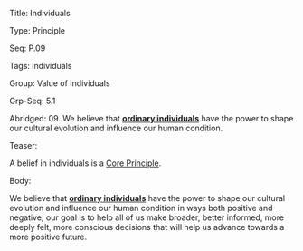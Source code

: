 Title:  Individuals

Type:   Principle

Seq:    P.09

Tags:   individuals

Group:   Value of Individuals

Grp-Seq: 5.1

Abridged: 09. We believe that **[ordinary individuals](https://www.practopians.org/tags/individuals.html)** have the power to shape our cultural evolution and influence our human condition.

Teaser: 
 
A belief in individuals is a [Core Principle](../core/principles.html).

Body:   
 
We believe that **[ordinary individuals][individuals]** have the power to shape our cultural evolution and influence our human condition in ways both positive and negative; our goal is to help all of us make broader, better informed, more deeply felt, more conscious decisions that will help us advance towards a more positive future.

[individuals]: ../tags/individuals.html


